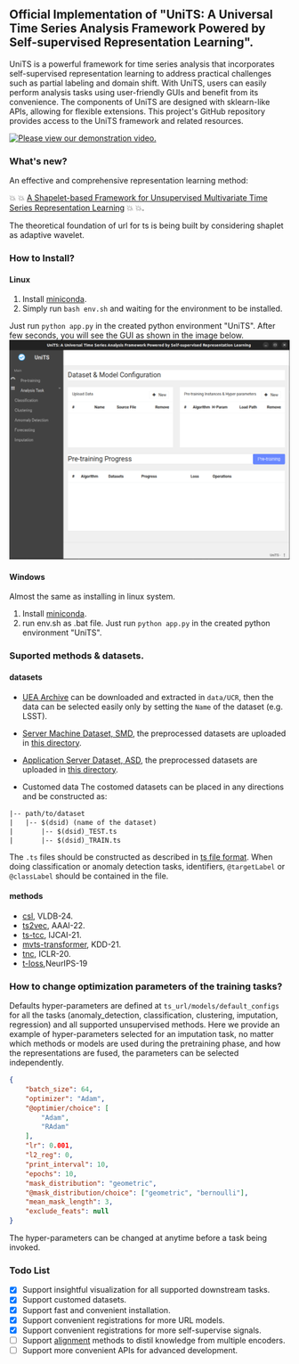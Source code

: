 ## Official Implementation of "UniTS: A Universal Time Series Analysis Framework Powered by Self-supervised Representation Learning".
UniTS is a powerful framework for time series analysis that incorporates self-supervised representation learning to address practical challenges such as partial labeling and domain shift. With UniTS, users can easily perform analysis tasks using user-friendly GUIs and benefit from its convenience. The components of UniTS are designed with sklearn-like APIs, allowing for flexible extensions. This project's GitHub repository provides access to the UniTS framework and related resources.

[![Please view our demonstration video. ](https://img.youtube.com/vi/uyvl0E29aKY/0.jpg)](https://www.youtube.com/watch?v=uyvl0E29aKY)
### What's new?
An effective and comprehensive representation learning method:

:boom: :boom: [A Shapelet-based Framework for Unsupervised Multivariate Time Series Representation Learning](https://www.vldb.org/pvldb/vol17/p386-wang.pdf) :boom: :boom:.

The theoretical foundation of url for ts is being built by considering shaplet as adaptive wavelet.

### How to Install?
#### Linux
1. Install [miniconda](https://docs.anaconda.com/anaconda/install/linux/).
2. Simply run `bash env.sh` and waiting for the environment to be installed.

Just run `python app.py` in the created python environment "UniTS". After few seconds, you will see the GUI as shown in the image below.
![Pre-training Model](./figures/covering.png)

#### Windows
Almost the same as installing in linux system.
1. Install [miniconda](https://docs.anaconda.com/anaconda/install/linux/).
2. run env.sh as .bat file.
Just run `python app.py` in the created python environment "UniTS". 



### Suported methods & datasets.

#### datasets
* [UEA Archive](http://www.timeseriesclassification.com/) can be downloaded and extracted in `data/UCR`, then the data can be selected easily only by setting the `Name` of the dataset (e.g. LSST).
* [Server Machine
Dataset, SMD](https://dl.acm.org/doi/10.1145/3292500.3330672), the preprocessed datasets are uploaded in [this directory](data/InTerFusion).

* [Application Server Dataset, ASD](https://dl.acm.org/doi/10.1145/3447548.3467075), the preprocessed datasets are uploaded in [this directory](data/InTerFusion).

* Customed data
The costomed datasets can be placed in any directions and be constructed as:
```
|-- path/to/dataset
|   |-- $(dsid) (name of the dataset)
|       |-- $(dsid)_TEST.ts
|       |-- $(dsid)_TRAIN.ts
```
The `.ts` files should be constructed as described in [ts file format](https://www.sktime.net/en/stable/api_reference/file_specifications/ts.html).
When doing classification or anomaly detection tasks, identifiers, `@targetLabel` or `@classLabel` should be contained in the file.

#### methods

* [csl](https://arxiv.org/abs/2305.18888), VLDB-24.
* [ts2vec](https://arxiv.org/abs/1907.05321), AAAI-22.
* [ts-tcc](https://www.ijcai.org/proceedings/2021/0324.pdf), IJCAI-21.
* [mvts-transformer](https://arxiv.org/abs/2010.02803), KDD-21.
* [tnc](https://arxiv.org/abs/2106.00750), ICLR-20.
* [t-loss](https://papers.nips.cc/paper_files/paper/2019/file/53c6de78244e9f528eb3e1cda69699bb-Paper.pdf),NeurIPS-19

### How to change optimization parameters of the training tasks?

Defaults hyper-parameters are defined at `ts_url/models/default_configs` for all the tasks (anomaly_detection, classification, clustering, imputation, regression) and all supported unsupervised methods.
Here we provide an example of hyper-parameters selected for an imputation task, no matter which methods or models are used during the pretraining phase, and how the representations are fused, the parameters can be selected independently.
```json
{
    "batch_size": 64,
    "optimizer": "Adam",
    "@optimier/choice": [
        "Adam",
        "RAdam"
    ],
    "lr": 0.001,
    "l2_reg": 0,
    "print_interval": 10,
    "epochs": 10,
    "mask_distribution": "geometric",
    "@mask_distribution/choice": ["geometric", "bernoulli"],
    "mean_mask_length": 3,
    "exclude_feats": null
}
```
The hyper-parameters can be changed at anytime before a task being invoked.


### Todo List

- [x] Support insightful visualization for all supported downstream tasks.
- [x] Support customed datasets.
- [x] Support fast and convenient installation.
- [x] Support convenient registrations for more URL models.
- [x] Support convenient registrations for more self-supervise signals.
- [ ] Support [alignment](https://arxiv.org/abs/2312.05698) methods to distil knowledge from multiple encoders. 
- [ ] Support more convenient APIs for advanced development.
